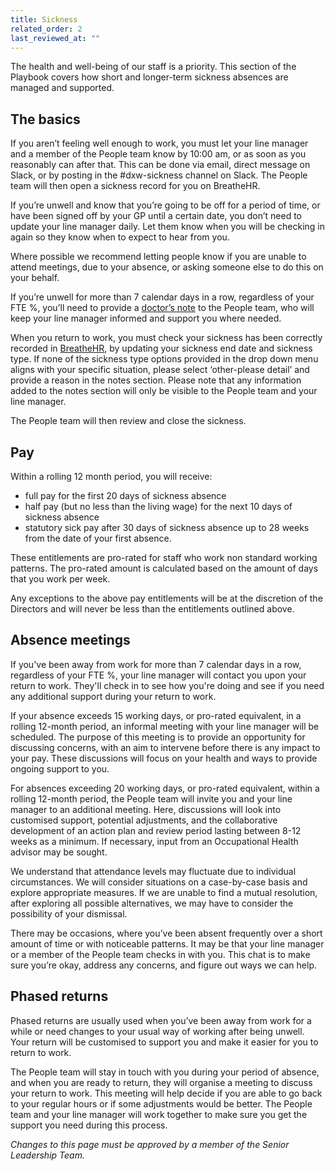 ```yaml
---
title: Sickness
related_order: 2
last_reviewed_at: ""
---
```

The health and well-being of our staff is a priority. This section of the Playbook covers how short and longer-term sickness absences are managed and supported.

## The basics

If you aren’t feeling well enough to work, you must let your line manager and a member of the People team know by 10:00 am, or as soon as you reasonably can after that. This can be done via email, direct message on Slack, or by posting in the #dxw-sickness channel on Slack. The People team will then open a sickness record for you on BreatheHR.

If you’re unwell and know that you’re going to be off for a period of time, or have been signed off by your GP until a certain date, you don’t need to update your line manager daily. Let them know when you will be checking in again so they know when to expect to hear from you.

Where possible we recommend letting people know if you are unable to attend meetings, due to your absence, or asking someone else to do this on your behalf.

If you’re unwell for more than 7 calendar days in a row, regardless of your FTE %, you’ll need to provide a [doctor’s note](https://www.nhs.uk/common-health-questions/caring-carers-and-long-term-conditions/when-do-i-need-a-fit-note/) to the People team, who will keep your line manager informed and support you where needed.

When you return to work, you must check your sickness has been correctly recorded in [BreatheHR](https://login.breathehr.com/login), by updating your sickness end date and sickness type. If none of the sickness type options provided in the drop down menu aligns with your specific situation, please select ‘other-please detail’ and provide a reason in the notes section. Please note that any information added to the notes section will only be visible to the People team and your line manager.

The People team will then review and close the sickness.

## Pay

Within a rolling 12 month period, you will receive:

* full pay for the first 20 days of sickness absence 
* half pay (but no less than the living wage) for the next 10 days of sickness absence
* statutory sick pay after 30 days of sickness absence up to 28 weeks from the date of your first absence.

These entitlements are pro-rated for staff who work non standard working patterns. The pro-rated amount is calculated based on the amount of days that you work per week.

Any exceptions to the above pay entitlements will be at the discretion of the Directors and will never be less than the entitlements outlined above. 

## Absence meetings

If you've been away from work for more than 7 calendar days in a row, regardless of your FTE %, your line manager will contact you upon your return to work. They'll check in to see how you're doing and see if you need any additional support during your return to work.

If your absence exceeds 15 working days, or pro-rated equivalent, in a rolling 12-month period, an informal meeting with your line manager will be scheduled. The purpose of this meeting is to provide an opportunity for discussing concerns, with an aim to intervene before there is any impact to your pay. These discussions will focus on your health and ways to provide ongoing support to you. 

For absences exceeding 20 working days, or pro-rated equivalent, within a rolling 12-month period, the People team will invite you and your line manager to an additional meeting. Here, discussions will look into customised support, potential adjustments, and the collaborative development of an action plan and review period lasting between 8-12 weeks as a minimum. If necessary, input from an Occupational Health advisor may be sought. 

We understand that attendance levels may fluctuate due to individual circumstances. We will consider situations on a case-by-case basis and explore appropriate measures. If we are unable to find a mutual resolution, after exploring all possible alternatives, we may have to consider the possibility of your dismissal. 

There may be occasions, where you’ve been absent frequently over a short amount of time or with noticeable patterns. It may be that your line manager or a member of the People team checks in with you. This chat is to make sure you’re okay, address any concerns, and figure out ways we can help.

## Phased returns

Phased returns are usually used when you’ve been away from work for a while or need changes to your usual way of working after being unwell. Your return will be customised to support you and make it easier for you to return to work.

The People team will stay in touch with you during your period of absence, and when you are ready to return, they will organise a meeting to discuss your return to work. This meeting will help decide if you are able to go back to your regular hours or if some adjustments would be better. The People team and your line manager will work together to make sure you get the support you need during this process.



*Changes to this page must be approved by a member of the Senior Leadership Team.*